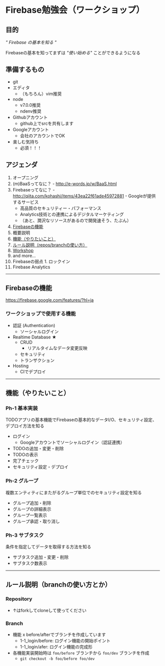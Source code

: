 Firebase勉強会（ワークショップ）
==============

## 目的

*" Firebase の基本を知る "*

Firebaseの基本を知ってまずは *"使い始める"* ことができるようになる

## 準備するもの

- git
- エディタ
  - （もちろん）vim推奨
- node
  - v7.0.0推奨
  - ndenv推奨
- Githubアカウント
  - github上でsrcを共有します
- Googleアカウント
  - 会社のアカウントでOK
- 楽しむ気持ち
  - 必須！！！

## アジェンダ

1. オープニング
  1. (m)BaaSってなに？
    - http://e-words.jp/w/BaaS.html
  1. Firebaseってなに？
    - http://qiita.com/kohashi/items/43ea22f61ade45972881
    - Googleが提供するサービス
      - 高品質のセキュリティー・パフォーマンス
      - Analytics技術との連携によるデジタルマーケティング
      - （あと、潤沢なリソースがあるので開発速そう、たぶん）
  1. [Firebaseの機能](#Firebaseの機能)
1. 概要説明
  1. [機能（やりたいこと）](#機能（やりたいこと）)
  1. [ルール説明（repos/branchの使い方）](#ルール説明（repos/branchの使い方）)
1. [Workshop](WORKSHOP/index.md)
1. and more...
  1. Firebaseの弱点
    1. ロックイン
  1. Firebase Analytics

---

## Firebaseの機能

https://firebase.google.com/features/?hl=ja

### ワークショップで使用する機能

- 認証 (Authentication)
  - ソーシャルログイン
- Realtime Database ★
  - CRUD
    - リアルタイムなデータ変更反映
  - セキュリティ
  - トランザクション
- Hosting
  - CIでデプロイ

---

## 機能（やりたいこと）

### Ph-1 基本実装

TODOアプリの基本機能でFirebaseの基本的なデータI/O、セキュリティ設定、デプロイ方法を知る

- ログイン
  - Googleアカウントでソーシャルログイン（認証連携）
- TODOの追加・変更・削除
- TODOの表示
- 完了チェック
- セキュリティ設定・デプロイ

### Ph-2 グループ

複数エンティティにまたがるグループ単位でのセキュリティ設定を知る

- グループ追加・削除
- グループの詳細表示
- グループ一覧表示
- グループ承認・取り消し

### Ph-3 サブタスク

条件を指定してデータを取得する方法を知る

- サブタスク追加・変更・削除
- サブタスク数表示

---

## ルール説明（branchの使い方とか）

### Repository

<URL>

- ↑はforkしてcloneして使ってください

### Branch

- 機能 x before/afterでブランチを作成しています
  - 1-1_login/before: ログイン機能の開始ポイント
  - 1-1_login/afer: ログイン機能の完成形
- 各機能実装開始時は `foo/before` ブランチから `foo/dev` ブランチを作成
  - `git checkout -b foo/before foo/dev`
